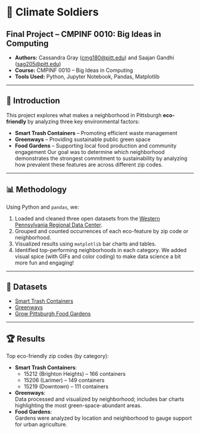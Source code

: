 # 🌿 Climate Soldiers
## Final Project – CMPINF 0010: Big Ideas in Computing

- **Authors:** Cassandra Gray (cmg180@pitt.edu) and Saajan Gandhi (sag205@pitt.edu)
- **Course:** CMPINF 0010 – Big Ideas in Computing  
- **Tools Used:** Python, Jupyter Notebook, Pandas, Matplotlib
---

## 📘 Introduction
This project explores what makes a neighborhood in Pittsburgh **eco-friendly** by analyzing three key environmental factors:
- **Smart Trash Containers** – Promoting efficient waste management
- **Greenways** – Providing sustainable public green space
- **Food Gardens** – Supporting local food production and community engagement
Our goal was to determine which neighborhood demonstrates the strongest commitment to sustainability by analyzing how prevalent these features are across different zip codes.
---

## 📊 Methodology
Using Python and `pandas`, we:
1. Loaded and cleaned three open datasets from the [Western Pennsylvania Regional Data Center](https://data.wprdc.org/).
2. Grouped and counted occurrences of each eco-feature by zip code or neighborhood.
3. Visualized results using `matplotlib` bar charts and tables.
4. Identified top-performing neighborhoods in each category.
We added visual spice (with GIFs and color coding) to make data science a bit more fun and engaging!
---

## 🧾 Datasets
- [Smart Trash Containers](https://data.wprdc.org/datastore/dump/75b83ac9-8069-4cf1-bcc3-b9e6b04487d9)  
- [Greenways](https://data.wprdc.org/datastore/dump/28116520-b7d4-4895-9d4f-6b5c843a5650)  
- [Grow Pittsburgh Food Gardens](https://data.wprdc.org/dataset/0d8c9708-3f01-48c4-adff-04d29825c9a2/resource/dbdfcb3e-8fa5-4468-9b05-f69562798f7a/download/growpghgardens201712.csv)
---

## 🏆 Results
Top eco-friendly zip codes (by category):
- **Smart Trash Containers**:  
  - 15212 (Brighton Heights) – 166 containers  
  - 15206 (Larimer) – 149 containers  
  - 15219 (Downtown) – 111 containers
- **Greenways**:  
  Data processed and visualized by neighborhood; includes bar charts highlighting the most green-space-abundant areas.
- **Food Gardens**:  
  Gardens were analyzed by location and neighborhood to gauge support for urban agriculture.
